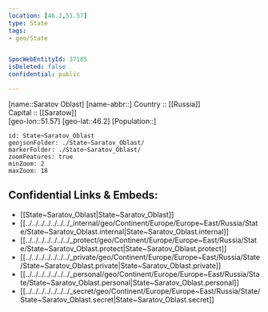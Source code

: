 ```yaml
---
location: [46.2,51.57] 
type: State
tags:
- geo/State


SpocWebEntityId: 37185
isDeleted: false
confidential: public

---
```

[name::Saratov Oblast] 
[name-abbr::] 
Country :: [[Russia]]  
Capital :: [[Saratow]]  
[geo-lon::51.57] 
[geo-lat::46.2] 
[Population::] 



```leaflet
id: State~Saratov_Oblast
geojsonFolder: ./State~Saratov_Oblast/
markerFolder: ./State~Saratov_Oblast/
zoomFeatures: true 
minZoom: 2 
maxZoom: 18
```


## Confidential Links & Embeds: 
- [[State~Saratov_Oblast|State~Saratov_Oblast]]  
- [[../../../../../../../_internal/geo/Continent/Europe/Europe~East/Russia/State/State~Saratov_Oblast.internal|State~Saratov_Oblast.internal]] 
- [[../../../../../../../_protect/geo/Continent/Europe/Europe~East/Russia/State/State~Saratov_Oblast.protect|State~Saratov_Oblast.protect]] 
- [[../../../../../../../_private/geo/Continent/Europe/Europe~East/Russia/State/State~Saratov_Oblast.private|State~Saratov_Oblast.private]] 
- [[../../../../../../../_personal/geo/Continent/Europe/Europe~East/Russia/State/State~Saratov_Oblast.personal|State~Saratov_Oblast.personal]] 
- [[../../../../../../../_secret/geo/Continent/Europe/Europe~East/Russia/State/State~Saratov_Oblast.secret|State~Saratov_Oblast.secret]] 
